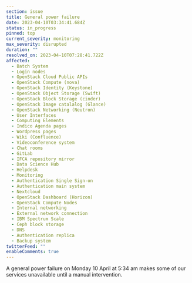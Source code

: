 ```yaml
---
section: issue
title: General power failure
date: 2023-04-10T03:34:41.684Z
status: in_progress
pinned: top
current_severity: monitoring
max_severity: disrupted
duration: ""
resolved_on: 2023-04-10T07:28:41.722Z
affected:
  - Batch System
  - Login nodes
  - OpenStack Cloud Public APIs
  - OpenStack Compute (nova)
  - OpenStack Identity (Keystone)
  - OpenStack Object Storage (Swift)
  - OpenStack Block Storage (cinder)
  - OpenStack Image catalalog (Glance)
  - OpenStack Networking (Neutron)
  - User Interfaces
  - Computing Elements
  - Indico Agenda pages
  - Wordpress pages
  - Wiki (Confluence)
  - Videoconference system
  - Chat rooms
  - GitLab
  - IFCA repository mirror
  - Data Science Hub
  - Helpdesk
  - Monitoring
  - Authentication Single Sign-on
  - Authentication main system
  - Nextcloud
  - OpenStack Dashboard (Horizon)
  - OpenStack Compute Nodes
  - Internal networking
  - External network connection
  - IBM Spectrum Scale
  - Ceph block storage
  - DNS
  - Authentication replica
  - Backup system
twitterFeed: ""
enableComments: true
---
```

A general power failure on Monday 10 April at 5:34 am makes some of our services unavailable until a manual intervention.